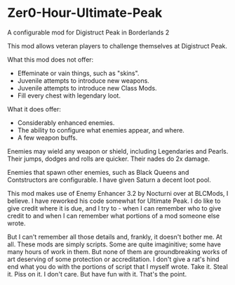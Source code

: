 # Zer0-Hour-Ultimate-Peak
A configurable mod for Digistruct Peak in Borderlands 2

This mod allows veteran players to challenge themselves at Digistruct Peak.

What this mod does not offer:
* Effeminate or vain things, such as "skins".
* Juvenile attempts to introduce new weapons.
* Juvenile attempts to introduce new Class Mods.
* Fill every chest with legendary loot.

What it does offer:
* Considerably enhanced enemies.
* The ability to configure what enemies appear, and where.
* A few weapon buffs.

Enemies may wield any weapon or shield, including Legendaries and Pearls. Their jumps, dodges and rolls are quicker. Their nades do 2x damage.

Enemies that spawn other enemies, such as Black Queens and Contstructors are configurable.
I have given Saturn a decent loot pool.



This mod makes use of Enemy Enhancer 3.2 by Nocturni over at BLCMods, I believe. I have reworked his code somewhat for Ultimate Peak. I do like to give credit where it is due, and I try to - when I can remember who to give credit to and when I can remember what portions of a mod someone else wrote.

But I can't remember all those details and, frankly, it doesn't bother me. At all. These mods are simply scripts. Some are quite imaginitive; some have many hours of work in them. But none of them are groundbreaking works of art deserving of some protection or accreditation. I don't give a rat's hind end what you do with the portions of script that I myself wrote. Take it. Steal it. Piss on it. I don't care. But have fun with it. That's the point.
